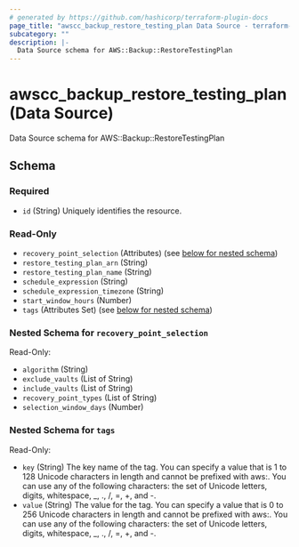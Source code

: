 ```yaml
---
# generated by https://github.com/hashicorp/terraform-plugin-docs
page_title: "awscc_backup_restore_testing_plan Data Source - terraform-provider-awscc"
subcategory: ""
description: |-
  Data Source schema for AWS::Backup::RestoreTestingPlan
---
```


# awscc_backup_restore_testing_plan (Data Source)

Data Source schema for AWS::Backup::RestoreTestingPlan



<!-- schema generated by tfplugindocs -->
## Schema

### Required

- `id` (String) Uniquely identifies the resource.

### Read-Only

- `recovery_point_selection` (Attributes) (see [below for nested schema](#nestedatt--recovery_point_selection))
- `restore_testing_plan_arn` (String)
- `restore_testing_plan_name` (String)
- `schedule_expression` (String)
- `schedule_expression_timezone` (String)
- `start_window_hours` (Number)
- `tags` (Attributes Set) (see [below for nested schema](#nestedatt--tags))

<a id="nestedatt--recovery_point_selection"></a>
### Nested Schema for `recovery_point_selection`

Read-Only:

- `algorithm` (String)
- `exclude_vaults` (List of String)
- `include_vaults` (List of String)
- `recovery_point_types` (List of String)
- `selection_window_days` (Number)


<a id="nestedatt--tags"></a>
### Nested Schema for `tags`

Read-Only:

- `key` (String) The key name of the tag. You can specify a value that is 1 to 128 Unicode characters in length and cannot be prefixed with aws:. You can use any of the following characters: the set of Unicode letters, digits, whitespace, _, ., /, =, +, and -.
- `value` (String) The value for the tag. You can specify a value that is 0 to 256 Unicode characters in length and cannot be prefixed with aws:. You can use any of the following characters: the set of Unicode letters, digits, whitespace, _, ., /, =, +, and -.
